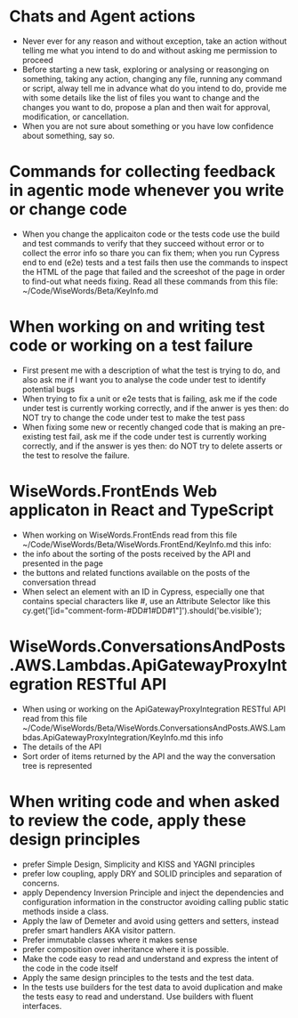 # Chats and Agent actions
- Never ever for any reason and without exception, take an action without telling me what you intend to do and without asking me permission to proceed
- Before starting a new task, exploring or analysing or reasonging on something, taking any action, changing any file, running any command or script, alway tell me in advance what do you intend to do, provide me with some details like the list of files you want to change and the changes you want to do, propose a plan and then wait for approval, modification, or cancellation.
- When you are not sure about something or you have low confidence about something, say so.

# Commands for collecting feedback in agentic mode whenever you write or change code
- When you change the applicaiton code or the tests code use the build and test commands to verify that they succeed without error or to collect the error info so thare you can fix them; when you run Cypress end to end (e2e) tests and a test fails then use the commands to inspect the HTML of the page that failed and the screeshot of the page in order to find-out what needs fixing. Read all these commands from this file: ~/Code/WiseWords/Beta/KeyInfo.md

# When working on and writing test code or working on a test failure
- First present me with a description of what the test is trying to do, and also ask me if I want you to analyse the code under test to identify potential bugs
- When trying to fix a unit or e2e tests that is failing, ask me if the code under test is currently working correctly, and if the anwer is yes then: do NOT try to change the code under test to make the test pass
- When fixing some new or recently changed code that is making an pre-existing test fail, ask me if the code under test is currently working correctly, and if the answer is yes then: do NOT try to delete asserts or the test to resolve the failure.

# WiseWords.FrontEnds Web applicaton in React and TypeScript
- When working on WiseWords.FrontEnds read from this file ~/Code/WiseWords/Beta/WiseWords.FrontEnd/KeyInfo.md this info:
 - the info about the sorting of the posts received by the API and presented in the page 
 - the buttons and related functions available on the posts of the conversation thread
- When select an element with an ID in Cypress, especially one that contains special characters like #, use an Attribute Selector like this cy.get('[id="comment-form-#DD#1#DD#1"]').should('be.visible'); 

# WiseWords.ConversationsAndPosts.AWS.Lambdas.ApiGatewayProxyIntegration RESTful API
- When using or working on the ApiGatewayProxyIntegration RESTful API read from this file ~/Code/WiseWords/Beta/WiseWords.ConversationsAndPosts.AWS.Lambdas.ApiGatewayProxyIntegration/KeyInfo.md this info
 - The details of the API
 - Sort order of items returned by the API and the way the conversation tree is represented


# When writing code and when asked to review the code, apply these design principles
- prefer Simple Design, Simplicity and KISS and YAGNI principles 
- prefer low coupling, apply DRY and SOLID principles and separation of concerns. 
- apply  Dependency Inversion Principle and inject the dependencies and configuration information in the constructor avoiding calling public static methods inside a class.  
- Apply the law of Demeter and avoid using getters and setters, instead prefer smart handlers AKA visitor pattern. 
- Prefer immutable classes where it makes sense
- prefer composition over inheritance where it is possible. 
- Make the code easy to read and understand and express the intent of the code in the code itself
-  Apply the same design principles to the tests and the test data. 
- In the tests use builders for the test data to avoid duplication and make the tests easy to read and understand. Use builders with fluent interfaces.
